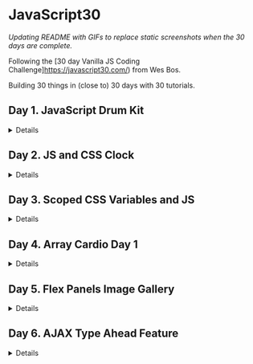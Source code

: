 # JavaScript30

_Updating README with GIFs to replace static screenshots when the 30 days are complete._

Following the [30 day Vanilla JS Coding Challenge]https://javascript30.com/) from Wes Bos.

Building 30 things in (close to) 30 days with 30 tutorials.

## Day 1. JavaScript Drum Kit

<details>A keyboard drum kit that plays sounds and changes the styling of elements based on what key is pressed.

![JS Drum Kit](./Screenshots/JSDrumKit.png)</details>

## Day 2. JS and CSS Clock

<details>A clock built with CSS that moves the hands using JavaScript Date methods.

![JS and CSS Clock](./Screenshots/Clock.png)</details>

## Day 3. Scoped CSS Variables and JS

<details>CSS Variable Updater using sliders and a color picker.

![Scoped CSS Variables and JS](./Screenshots/CSSVariables.png)</details>

## Day 4. Array Cardio Day 1

<details>Working our brain muscles with array methods.

#### 1. Filter the list of inventors for those who were born in the 1500's.

![Problem 1: Array.prototype.filter()](./Screenshots/Day4Challenge1.png)

#### 2. Give us an array of the inventors' first and last names. (Looked gross in VS Code debug console, ran in web console)

![Problem 2: Array.prototype.map()](./Screenshots/Day4Challenge2.png)

#### 3. Sort the inventors by birthdate, oldest to youngest.

![Problem 3: Array.prototype.sort()](./Screenshots/Day4Challenge3.png)

#### 4. How many years did all the inventors live all together?

Instead of including a screenshot, I thought I would just explain this BECAUSE this problem only returns a single line. The reduce method loops over our array of inventors and subtracts the year they passed from the year they were born. It then adds that to a running total (starting at 0) until we reach the total years lived by all inventors (861 years).

#### 5. Sort the inventors by years lived.

![Problem 5: Array.prototype.sort() (again)](./Screenshots/Day4Challenge5.png)

#### 6. Create a list of boulevards in Paris that contain 'de' anywhere in the name.

**This problem warrants more description.**

1. Used the dev tools to grab the class of the element containing the list of boulevards in Paris in order to loop over them.
2. Grabbed the links within the element so that our code could read them.
3. Convert the list provided from a NodeList to an Array, because we're practicing with the map/filter methods, and not using the forEach that is available to NodeLists through the browser API. A brief explanation of the [differences between NodeLists and Arrays](https://gomakethings.com/nodelists-vs-arrays/).
4. Loop over the list of links and pull only the names of boulevards from the elements.
5. Filter through the list and only return boulevards with 'de' in them.

![Problem 6: Combine Map & Filter](./Screenshots/Day4Challenge6.png)

#### 7. Sort the people alphabetically by last name.

![Problem 7: Array.prototype.sort() (yet again)](./Screenshots/Day4Challenge7.png)

#### 8. Sum up the instances of repeated items in an array.

This problem really just loops over the array and adds each instance to an object with the key value pairs being "vehicle: # of times in array". The result: { car: 5, truck: 3, bike: 2, walk: 2, van: 2}

</details>

## Day 5. Flex Panels Image Gallery

<details>An image gallery built using flexbox display properties/CSS animations, manipulated with JS.

![Flex Panels Image Gallery](./Screenshots/FlexGallery.png)</details>

## Day 6. AJAX Type Ahead Feature

<details>A predictive text feature that matches a city or state that you type in and provides population information.

![AJAX Type Ahead](#)</details>
